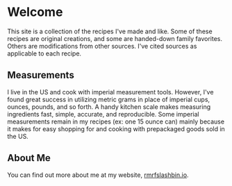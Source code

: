 # Welcome
This site is a collection of the recipes I've made and like. Some of these recipes are original creations, and some are handed-down family favorites. Others are modifications from other sources. I've cited sources as applicable to each recipe.

## Measurements
I live in the US and cook with imperial measurement tools. However, I've found great success in utilizing metric grams in place of imperial cups, ounces, pounds, and so forth. A handy kitchen scale makes measuring ingredients fast, simple, accurate, and reproducible. Some imperial measurements remain in my recipes (ex: one 15 ounce can) mainly because it makes for easy shopping for and cooking with prepackaged goods sold in the US.

## About Me
You can find out more about me at my website, [rmrfslashbin.io](https://rmrfslashbin.io).